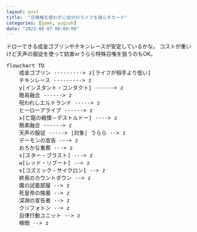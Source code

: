 ```yaml
---
layout: post
title:  "召喚権を使わずに自分のライフを減らすカード"
categories: [game, yugioh]
date: "2023-08-07 00:00:00"
---
```


ドローできる成金ゴブリンやチキンレースが安定しているかな。
コストが重いけど天声の服従を使って妨害orうらら特殊召喚を狙うのもOK。

<pre class="mermaid">
flowchart TD
    成金ゴブリン ---------> z[ライフが相手より低い]
    チキンレース ---------> z
    y[インスタント・コンタクト] ------> z
    簡易融合 ------> z
    呪われしエルドランド -----> z
    ヒーローアライブ ------> z
    x[亡龍の戦慄－デストルドー] ----> z
    簡素融合 ------> z
    天声の服従 -----> |対象| うらら --> z
    デーモンの宣告 ---> z
    おろかな重葬 ---> z
    s[スター・ブラスト] ---> z
    w[レッド・リブート] --> z
    x[コズミック・サイクロン] --> z
    終焉のカウントダウン --> z
    魔の試着部屋 --> z
    死皇帝の陵墓 --> z
    深淵の宣告者 --> z
    クリフォトン --> z
    自律行動ユニット --> z
    検閲 --> z
</pre>

<script src="https://cdn.jsdelivr.net/npm/mermaid@10.8.0/dist/mermaid.min.js" integrity="sha256-4XUY29zwNw113fj/hwDto4DsA6gxjC2PaJ8BRRtwlAc=" crossorigin="anonymous"></script>
